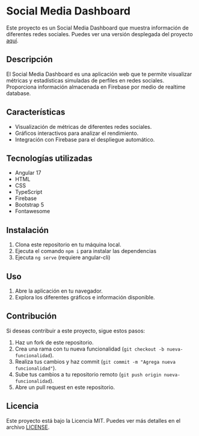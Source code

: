 # Social Media Dashboard

Este proyecto es un Social Media Dashboard que muestra información de diferentes redes sociales. Puedes ver una versión desplegada del proyecto [aquí](https://reffcp-social-media-dashboard.web.app/#/).

## Descripción

El Social Media Dashboard es una aplicación web que te permite visualizar métricas y estadísticas simuladas de perfiles en redes sociales. Proporciona información almacenada en Firebase por medio de realtime database.

## Características

- Visualización de métricas de diferentes redes sociales.
- Gráficos interactivos para analizar el rendimiento.
- Integración con Firebase para el despliegue automático.

## Tecnologías utilizadas

- Angular 17
- HTML
- CSS
- TypeScript
- Firebase
- Bootstrap 5
- Fontawesome

## Instalación

1. Clona este repositorio en tu máquina local.
2. Ejecuta el comando `npm i` para instalar las dependencias
3. Ejecuta `ng serve` (requiere angular-cli)

## Uso

1. Abre la aplicación en tu navegador.
2. Explora los diferentes gráficos e información disponible.

## Contribución

Si deseas contribuir a este proyecto, sigue estos pasos:

1. Haz un fork de este repositorio.
2. Crea una rama con tu nueva funcionalidad (`git checkout -b nueva-funcionalidad`).
3. Realiza tus cambios y haz commit (`git commit -m "Agrega nueva funcionalidad"`).
4. Sube tus cambios a tu repositorio remoto (`git push origin nueva-funcionalidad`).
5. Abre un pull request en este repositorio.

## Licencia

Este proyecto está bajo la Licencia MIT. Puedes ver más detalles en el archivo [LICENSE](LICENSE).

